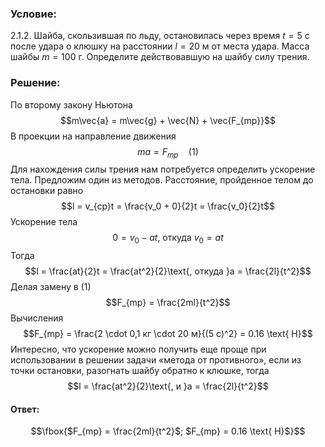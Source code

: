 ###  Условие: 

$2.1.2.$ Шайба, скользившая по льду, остановилась через время $t = 5$ c после удара о клюшку на расстоянии $l = 20$ м от места удара. Масса шайбы $m = 100$ г. Определите действовавшую на шайбу силу трения. 

###  Решение: 

По второму закону Ньютона $$m\vec{a} = m\vec{g} + \vec{N} + \vec{F_{mp}}$$В проекции на направление движения $$ma = F_{mp}\quad(1)$$ Для нахождения силы трения нам потребуется определить ускорение тела. Предложим один из методов. Расстояние, пройденное телом до остановки равно $$l = v_{cp}t = \frac{v_0 + 0}{2}t = \frac{v_0}{2}t$$ Ускорение тела $$0 = v_0 - at\text{, откуда }v_0 = at$$ Тогда $$l = \frac{at}{2}t = \frac{at^2}{2}\text{, откуда }a = \frac{2l}{t^2}$$ Делая замену в (1) $$F_{mp} = \frac{2ml}{t^2}$$ Вычисления $$F_{mp} = \frac{2 \cdot 0,1 кг \cdot 20 м}{(5 с)^2} = 0.16 \text{ Н}$$ Интересно, что ускорение можно получить еще проще при использовании в решении задачи «метода от противного», если из точки остановки, разогнать шайбу обратно к клюшке, тогда $$l = \frac{at^2}{2}\text{, и }a = \frac{2l}{t^2}$$

####  Ответ: 

$$\fbox{$F_{mp} = \frac{2ml}{t^2}$; $F_{mp} = 0.16 \text{ Н}$}$$

  

